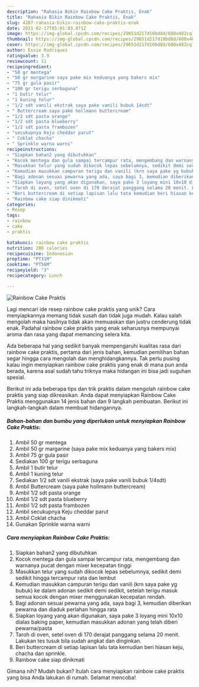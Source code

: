 ```yaml
---
description: "Rahasia Bikin Rainbow Cake Praktis, Enak"
title: "Rahasia Bikin Rainbow Cake Praktis, Enak"
slug: 4207-rahasia-bikin-rainbow-cake-praktis-enak
date: 2021-02-17T05:01:03.871Z
image: https://img-global.cpcdn.com/recipes/29651d217d10bd8d/680x482cq70/rainbow-cake-praktis-foto-resep-utama.jpg
thumbnail: https://img-global.cpcdn.com/recipes/29651d217d10bd8d/680x482cq70/rainbow-cake-praktis-foto-resep-utama.jpg
cover: https://img-global.cpcdn.com/recipes/29651d217d10bd8d/680x482cq70/rainbow-cake-praktis-foto-resep-utama.jpg
author: Essie Rodriquez
ratingvalue: 3.9
reviewcount: 11
recipeingredient:
- "50 gr mentega"
- "50 gr margarine saya pake mix keduanya yang bakers mix"
- "75 gr gula pasir"
- "100 gr terigu serbaguna"
- "1 butir telur"
- "1 kuning telur"
- "1/2 sdt vanili ekstrak saya pake vanili bubuk 14sdt"
- " Buttercream saya pake hollmann buttercream"
- "1/2 sdt pasta orange"
- "1/2 sdt pasta blueberry"
- "1/2 sdt pasta frambozen"
- "secukupnya Keju cheddar parut"
- " Coklat chacha"
- " Sprinkle warna warni"
recipeinstructions:
- "Siapkan bahan2 yang dibutuhkan"
- "Kocok mentega dan gula sampai tercampur rata, mengembang dan warnanya pucat dengan mixer kecepatan tinggi"
- "Masukkan telur yang sudah dikocok lepas sebelumnya, sedikit demi sedikit hingga tercampur rata dan lembut"
- "Kemudian masukkan campuran terigu dan vanili (krn saya pake yg bubuk) ke dalam adonan sedikit demi sedikit, setelah terigu masuk semua kocok dengan mixer menggunakan kecepatan rendah."
- "Bagi adonan sesuai pewarna yang ada, saya bagi 3, kemudian diberikan pewarna dan diaduk perlahan hingga rata"
- "Siapkan loyang yang akan digunakan, saya pake 3 loyang mini 10x10 dialas baking paper, kemudian masukkan adonan yang telah diberi pewarna/pasta"
- "Taroh di oven, setel oven di 170 derajat panggang selama 20 menit. Lakukan tes tusuk bila sudah angkat dan dinginkan."
- "Beri buttercream di setiap lapisan lalu tata kemudian beri hiasan keju, chacha dan sprinkle."
- "Rainbow cake siap dinikmati"
categories:
- Resep
tags:
- rainbow
- cake
- praktis

katakunci: rainbow cake praktis 
nutrition: 280 calories
recipecuisine: Indonesian
preptime: "PT31M"
cooktime: "PT56M"
recipeyield: "3"
recipecategory: Lunch

---
```



![Rainbow Cake Praktis](https://img-global.cpcdn.com/recipes/29651d217d10bd8d/680x482cq70/rainbow-cake-praktis-foto-resep-utama.jpg)

Lagi mencari ide resep rainbow cake praktis yang unik? Cara menyiapkannya memang tidak susah dan tidak juga mudah. Kalau salah mengolah maka hasilnya tidak akan memuaskan dan justru cenderung tidak enak. Padahal rainbow cake praktis yang enak seharusnya mempunyai aroma dan rasa yang dapat memancing selera kita.



Ada beberapa hal yang sedikit banyak mempengaruhi kualitas rasa dari rainbow cake praktis, pertama dari jenis bahan, kemudian pemilihan bahan segar hingga cara mengolah dan menghidangkannya. Tak perlu pusing kalau ingin menyiapkan rainbow cake praktis yang enak di mana pun anda berada, karena asal sudah tahu triknya maka hidangan ini bisa jadi suguhan spesial.


Berikut ini ada beberapa tips dan trik praktis dalam mengolah rainbow cake praktis yang siap dikreasikan. Anda dapat menyiapkan Rainbow Cake Praktis menggunakan 14 jenis bahan dan 9 langkah pembuatan. Berikut ini langkah-langkah dalam membuat hidangannya.

<!--inarticleads1-->

##### Bahan-bahan dan bumbu yang diperlukan untuk menyiapkan Rainbow Cake Praktis:

1. Ambil 50 gr mentega
1. Ambil 50 gr margarine (saya pake mix keduanya yang bakers mix)
1. Ambil 75 gr gula pasir
1. Sediakan 100 gr terigu serbaguna
1. Ambil 1 butir telur
1. Ambil 1 kuning telur
1. Sediakan 1/2 sdt vanili ekstrak (saya pake vanili bubuk 1/4sdt)
1. Ambil  Buttercream (saya pake hollmann buttercream)
1. Ambil 1/2 sdt pasta orange
1. Ambil 1/2 sdt pasta blueberry
1. Ambil 1/2 sdt pasta frambozen
1. Ambil secukupnya Keju cheddar parut
1. Ambil  Coklat chacha
1. Gunakan  Sprinkle warna warni




<!--inarticleads2-->

##### Cara menyiapkan Rainbow Cake Praktis:

1. Siapkan bahan2 yang dibutuhkan
1. Kocok mentega dan gula sampai tercampur rata, mengembang dan warnanya pucat dengan mixer kecepatan tinggi
1. Masukkan telur yang sudah dikocok lepas sebelumnya, sedikit demi sedikit hingga tercampur rata dan lembut
1. Kemudian masukkan campuran terigu dan vanili (krn saya pake yg bubuk) ke dalam adonan sedikit demi sedikit, setelah terigu masuk semua kocok dengan mixer menggunakan kecepatan rendah.
1. Bagi adonan sesuai pewarna yang ada, saya bagi 3, kemudian diberikan pewarna dan diaduk perlahan hingga rata
1. Siapkan loyang yang akan digunakan, saya pake 3 loyang mini 10x10 dialas baking paper, kemudian masukkan adonan yang telah diberi pewarna/pasta
1. Taroh di oven, setel oven di 170 derajat panggang selama 20 menit. Lakukan tes tusuk bila sudah angkat dan dinginkan.
1. Beri buttercream di setiap lapisan lalu tata kemudian beri hiasan keju, chacha dan sprinkle.
1. Rainbow cake siap dinikmati




Gimana nih? Mudah bukan? Itulah cara menyiapkan rainbow cake praktis yang bisa Anda lakukan di rumah. Selamat mencoba!
